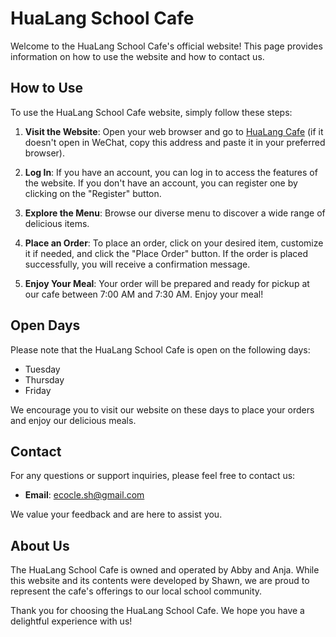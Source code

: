 # HuaLang School Cafe

Welcome to the HuaLang School Cafe's official website! This page provides information on how to use the website and how to contact us.

## How to Use

To use the HuaLang School Cafe website, simply follow these steps:

1. **Visit the Website**: Open your web browser and go to [HuaLang Cafe](https://hualangcafe.com) (if it doesn't open in WeChat, copy this address and paste it in your preferred browser).

2. **Log In**: If you have an account, you can log in to access the features of the website. If you don't have an account, you can register one by clicking on the "Register" button.

3. **Explore the Menu**: Browse our diverse menu to discover a wide range of delicious items.

4. **Place an Order**: To place an order, click on your desired item, customize it if needed, and click the "Place Order" button. If the order is placed successfully, you will receive a confirmation message.

5. **Enjoy Your Meal**: Your order will be prepared and ready for pickup at our cafe between 7:00 AM and 7:30 AM. Enjoy your meal!

## Open Days

Please note that the HuaLang School Cafe is open on the following days:

- Tuesday
- Thursday
- Friday

We encourage you to visit our website on these days to place your orders and enjoy our delicious meals.

## Contact

For any questions or support inquiries, please feel free to contact us:

- **Email**: [ecocle.sh@gmail.com](mailto:ecocle.sh@gmail.com)

We value your feedback and are here to assist you.

## About Us

The HuaLang School Cafe is owned and operated by Abby and Anja. While this website and its contents were developed by Shawn, we are proud to represent the cafe's offerings to our local school community.

Thank you for choosing the HuaLang School Cafe. We hope you have a delightful experience with us!
